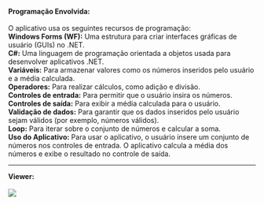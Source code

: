 <b>Programação Envolvida:</b><br><br>
O aplicativo usa os seguintes recursos de programação:<br>
<b>Windows Forms (WF):</b> Uma estrutura para criar interfaces gráficas de usuário (GUIs) no .NET.<br>
<b>C#:</b> Uma linguagem de programação orientada a objetos usada para desenvolver aplicativos .NET.<br>
<b>Variáveis:</b> Para armazenar valores como os números inseridos pelo usuário e a média calculada.<br>
<b>Operadores:</b> Para realizar cálculos, como adição e divisão.<br>
<b>Controles de entrada:</b> Para permitir que o usuário insira os números.<br>
<b>Controles de saída:</b> Para exibir a média calculada para o usuário.<br>
<b>Validação de dados:</b> Para garantir que os dados inseridos pelo usuário sejam válidos (por exemplo, números válidos).<br>
<b>Loop:</b> Para iterar sobre o conjunto de números e calcular a soma.<br>
<b>Uso do Aplicativo:</b> Para usar o aplicativo, o usuário insere um conjunto de números nos controles de entrada. O aplicativo calcula a média dos números e exibe o resultado no controle de saída.<hr>

<b>Viewer:</b><br><br>
<img src="https://lh3.googleusercontent.com/pw/AP1GczPAFNleTJ19uRVvXEG1mOUqpSvy2Os_EXhNfnLsWR-QpqKM1eAr8JT439LGwmoazrAPpiwakCV-FooQETQmoVxizAR_myblHrTCImDZYTvUeRj-CzYFEcJcbSXx_UrmZp2ykyucd829CGwwtrJ9PHM=w626-h513-s-no-gm?authuser=1"><br>
